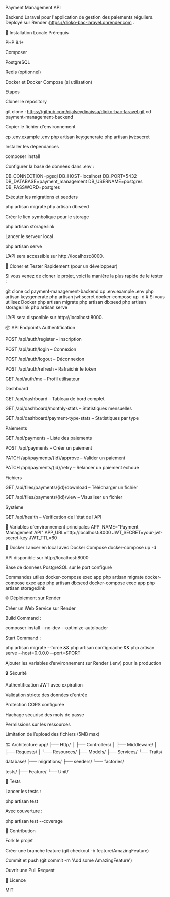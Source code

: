 
Payment Management API

Backend Laravel pour l'application de gestion des paiements réguliers.
Déployé sur Render :https://dioko-bac-laravel.onrender.com
.

🚀 Installation Locale
Prérequis

PHP 8.1+

Composer

PostgreSQL 

Redis (optionnel)

Docker et Docker Compose (si utilisation)

Étapes

Cloner le repository

git clone : https://github.com/rijalseydinaissa/dioko-bac-laravel.git
cd payment-management-backend


Copier le fichier d'environnement

cp .env.example .env
php artisan key:generate
php artisan jwt:secret


Installer les dépendances

composer install


Configurer la base de données dans .env :

DB_CONNECTION=pgsql
DB_HOST=localhost
DB_PORT=5432
DB_DATABASE=payment_management
DB_USERNAME=postgres
DB_PASSWORD=postgres


Exécuter les migrations et seeders

php artisan migrate
php artisan db:seed


Créer le lien symbolique pour le storage

php artisan storage:link


Lancer le serveur local

php artisan serve


L’API sera accessible sur http://localhost:8000.

🏃 Cloner et Tester Rapidement (pour un développeur)

Si vous venez de cloner le projet, voici la manière la plus rapide de le tester :

git clone <repository-url>
cd payment-management-backend
cp .env.example .env
php artisan key:generate
php artisan jwt:secret
docker-compose up -d   # Si vous utilisez Docker
php artisan migrate
php artisan db:seed
php artisan storage:link
php artisan serve


L’API sera disponible sur http://localhost:8000.

📦 API Endpoints
Authentification

POST /api/auth/register – Inscription

POST /api/auth/login – Connexion

POST /api/auth/logout – Déconnexion

POST /api/auth/refresh – Rafraîchir le token

GET /api/auth/me – Profil utilisateur

Dashboard

GET /api/dashboard – Tableau de bord complet

GET /api/dashboard/monthly-stats – Statistiques mensuelles

GET /api/dashboard/payment-type-stats – Statistiques par type

Paiements

GET /api/payments – Liste des paiements

POST /api/payments – Créer un paiement

PATCH /api/payments/{id}/approve – Valider un paiement

PATCH /api/payments/{id}/retry – Relancer un paiement échoué

Fichiers

GET /api/files/payments/{id}/download – Télécharger un fichier

GET /api/files/payments/{id}/view – Visualiser un fichier

Système

GET /api/health – Vérification de l'état de l'API

🔧 Variables d'environnement principales
APP_NAME="Payment Management API"
APP_URL=http://localhost:8000
JWT_SECRET=your-jwt-secret-key
JWT_TTL=60

🐳 Docker
Lancer en local avec Docker Compose
docker-compose up -d


API disponible sur http://localhost:8000

Base de données PostgreSQL sur le port configuré

Commandes utiles
docker-compose exec app php artisan migrate
docker-compose exec app php artisan db:seed
docker-compose exec app php artisan storage:link

🌐 Déploiement sur Render

Créer un Web Service sur Render

Build Command :

composer install --no-dev --optimize-autoloader


Start Command :

php artisan migrate --force && php artisan config:cache && php artisan serve --host=0.0.0.0 --port=$PORT


Ajouter les variables d’environnement sur Render (.env) pour la production

🔒 Sécurité

Authentification JWT avec expiration

Validation stricte des données d'entrée

Protection CORS configurée

Hachage sécurisé des mots de passe

Permissions sur les ressources

Limitation de l’upload des fichiers (5MB max)

🏗️ Architecture
app/
├── Http/
│   ├── Controllers/
│   ├── Middleware/
│   ├── Requests/
│   └── Resources/
├── Models/
├── Services/
└── Traits/

database/
├── migrations/
├── seeders/
└── factories/

tests/
├── Feature/
└── Unit/

🧪 Tests

Lancer les tests :

php artisan test


Avec couverture :

php artisan test --coverage

🤝 Contribution

Fork le projet

Créer une branche feature (git checkout -b feature/AmazingFeature)

Commit et push (git commit -m 'Add some AmazingFeature')

Ouvrir une Pull Request

📄 Licence

MIT
